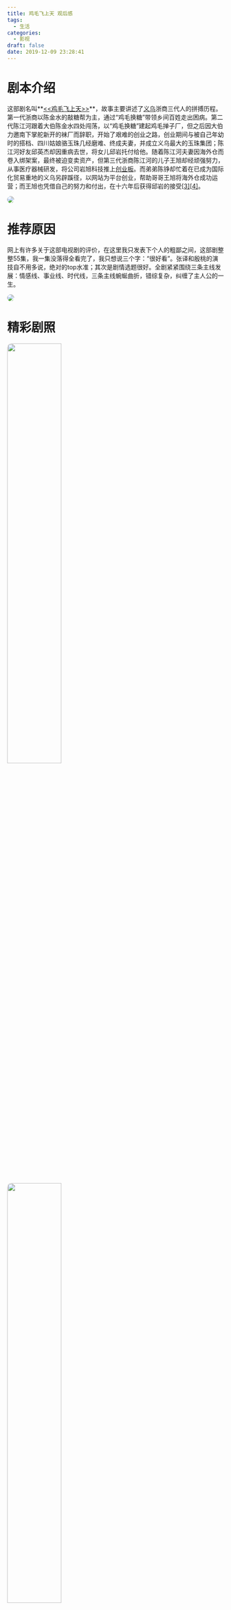 ```yaml
---
title: 鸡毛飞上天 观后感
tags:
  - 生活
categories:
  - 影视
draft: false
date: 2019-12-09 23:28:41
---
```


# 剧本介绍

这部剧名叫**[<<鸡毛飞上天>>](https://www.youtube.com/watch?v=QUdDbTso5zQ)**，故事主要讲述了[义乌](https://zh.wikipedia.org/wiki/义乌)浙商三代人的拼搏历程。第一代浙商以陈金水的敲糖帮为主，通过“鸡毛换糖”带领乡间百姓走出困病。第二代陈江河跟着大伯陈金水四处闯荡，以“鸡毛换糖”建起鸡毛掸子厂，但之后因大伯力邀南下掌舵新开的袜厂而辞职，开始了艰难的创业之路，创业期间与被自己年幼时的搭档、四川姑娘骆玉珠几经磨难、终成夫妻，并成立义乌最大的玉珠集团；陈江河好友邱英杰却因重病去世，将女儿邱岩托付给他。随着陈江河夫妻因海外仓而卷入绑架案，最终被迫变卖资产，但第三代浙商陈江河的儿子王旭却经顽强努力，从事医疗器械研发，将公司岩旭科技推上[创业板](https://zh.wikipedia.org/wiki/創業板)。而弟弟陈铮却忙着在已成为国际化贸易重地的义乌另辟蹊径，以网站为平台创业，帮助哥哥王旭将海外仓成功运营；而王旭也凭借自己的努力和付出，在十六年后获得邱岩的接受[[3\]](https://zh.wikipedia.org/wiki/鸡毛飞上天#cite_note-3)[[4\]](https://zh.wikipedia.org/wiki/鸡毛飞上天#cite_note-4)。

<img src="https://cdn.jsdelivr.net/gh/latin-xiao-mao/img/blog-content/鸡毛飞上天观后感/10.jpg" style="border-radius: 10px;"/>

# 推荐原因

网上有许多关于这部电视剧的评价，在这里我只发表下个人的粗鄙之间，这部剧整整55集，我一集没落得全看完了，我只想说三个字：“很好看”。张译和殷桃的演技自不用多说，绝对的top水准；其次是剧情选题很好。全剧紧紧围绕三条主线发展：情感线、事业线、时代线，三条主线蜿蜒曲折，错综复杂，纠缠了主人公的一生。

<img src="https://cdn.jsdelivr.net/gh/latin-xiao-mao/img/blog-content/鸡毛飞上天观后感/1.jpg" style="border-radius: 10px;"/>

# 精彩剧照

<img src="https://cdn.jsdelivr.net/gh/latin-xiao-mao/img/blog-content/鸡毛飞上天观后感/2.jpg" style="border-radius: 10px; width: 50%;"/>

<img src="https://cdn.jsdelivr.net/gh/latin-xiao-mao/img/blog-content/鸡毛飞上天观后感/3.jpg" style="border-radius: 10px; width: 50%;"/>

<img src="https://cdn.jsdelivr.net/gh/latin-xiao-mao/img/blog-content/鸡毛飞上天观后感/4.jpg" style="border-radius: 10px; width: 50%;"/>

<img src="https://cdn.jsdelivr.net/gh/latin-xiao-mao/img/blog-content/鸡毛飞上天观后感/5.jpg" style="border-radius: 10px; width: 50%;"/>

<img src="https://cdn.jsdelivr.net/gh/latin-xiao-mao/img/blog-content/鸡毛飞上天观后感/6.jpg" style="border-radius: 10px; width: 50%;"/>

<img src="https://cdn.jsdelivr.net/gh/latin-xiao-mao/img/blog-content/鸡毛飞上天观后感/7.jpg" style="border-radius: 10px; width: 50%;"/>

<img src="https://cdn.jsdelivr.net/gh/latin-xiao-mao/img/blog-content/鸡毛飞上天观后感/8.jpg" style="border-radius: 10px; width: 50%;"/>

<img src="https://cdn.jsdelivr.net/gh/latin-xiao-mao/img/blog-content/鸡毛飞上天观后感/9.jpg" style="border-radius: 10px; width: 50%;"/>

<img src="https://cdn.jsdelivr.net/gh/latin-xiao-mao/img/blog-content/鸡毛飞上天观后感/11.jpg" style="border-radius: 10px; width: 50%;"/>

<img src="https://cdn.jsdelivr.net/gh/latin-xiao-mao/img/blog-content/鸡毛飞上天观后感/12.jpg" style="border-radius: 10px; width: 50%;"/>

<img src="https://cdn.jsdelivr.net/gh/latin-xiao-mao/img/blog-content/鸡毛飞上天观后感/13.jpg" style="border-radius: 10px; width: 50%;"/>

<img src="https://cdn.jsdelivr.net/gh/latin-xiao-mao/img/blog-content/鸡毛飞上天观后感/14.jpg" style="border-radius: 10px; width: 50%;"/>

<img src="https://cdn.jsdelivr.net/gh/latin-xiao-mao/img/blog-content/鸡毛飞上天观后感/15.jpg" style="border-radius: 10px; width: 50%;"/>

<img src="https://cdn.jsdelivr.net/gh/latin-xiao-mao/img/blog-content/鸡毛飞上天观后感/16.jpg" style="border-radius: 10px; width: 50%;"/>

<img src="https://cdn.jsdelivr.net/gh/latin-xiao-mao/img/blog-content/鸡毛飞上天观后感/18.jpg" style="border-radius: 10px; width: 50%;"/>

# 感悟

这部电视剧中的催泪点有好多，我的眼睛不止一次红过。

说到最吸引我的地方其实是陈江河(张译饰，这里我不得不再赞一波张译的演技)的个人魅力，这个小人物的身上真是有太多太多令人着迷的优点了，包括性格、智慧、能力、眼光、宽容、信心和永永远远乐观的心态。真的是每一个想要成功的人必不可少的一个品质或者说是必须具备的一个能力一定是自信，永远对自己，对生活，对挑战，对明天的自信，**请记住如果你想成为一个在某方面超越别人，了不起的人，最最关键的一点是自信自信**而绝不是能力，这部剧确实在情感上打动了我，但最令我印象深刻的是交给了我许多道理以及感悟。这里我援引剧中的一些台词，来细细说一点我的体会

* 知识的重要性

-- "以后你有了知识你就会发现说这个义乌以外有中国，中国之外有世界"

我这里指的绝不是读书，因为**读书多！=知识深**，因为随着年龄的增长，你会越来越发现，真正有用且关键的知识绝不在课本上，那在哪里呢？答案是在社会，在他人，在万物。所以在这里我想说，我们每个人一定要时刻保持一种学习的心态。

* 男人心胸一定要宽广

-- "容人 荣事 眼界 心胸"

这一点其实大部分人可能都不会注意到或者说不再乎，认为不那么重要，但是这一点是男人必须学会并且要做到的。为人子，为人夫，为人父，为生活，心胸一定要宽广，要以一个宽容(即使是暂时的宽容)的心态去看待生活中的一切。只有心胸变大了之后，你才能抗得了压力，承受得了委屈，你的眼界才能不那么狭隘，你才能担负得起生活的重担。

* 要想成功，必须自信

-- "你就是担心说莱昂能把岩岩给拐跑了，对不对，你跟岩岩从小一起玩大，你竟然说会害怕一个外国人一个陌生人把她拐跑了，你得多不自信哪！而且你让我难过的是你竟然用其他的理由，宁可牺牲公司的利益去达到自己这点小心思，你给我照照镜子，看看你现在什么德行，心就这么大，你担心的全都是你根本就不该担心的事情啊，你不可救药啊你，二十多岁了，白活了，到现在一心还在这儿，不是凭着自己的潇洒去活着，一点都不洒脱，满心装的都是恐惧，你装什么啊你！"

为什么要说到这一点呢，因为我就属于那种特别自卑的人。而且你会发现自信是这三点中最难做到的一点，而且只有自己去摸索，去历练，去转变。说到这里可能大部分人都认为自信是自己的事，别人都帮不了你；其实这个看法是最错误的一种观点，因为自卑的人都知道，获得别人的认可对于自己是多么的难能可贵，有时候可能就是一个别人的微笑或者是一句中肯的评价，你就会发现一个自卑的人慢慢开始自信起来了，所以他人的反馈对于一个自卑的人是很重要的。

暂时先写这么多吧(原谅我的文笔很差)，现在脑子有点乱，待有新想法后我再更新吧。。。

<img src="https://cdn.jsdelivr.net/gh/latin-xiao-mao/img/blog-content/鸡毛飞上天观后感/17.jpg" style="border-radius: 10px;"/>
